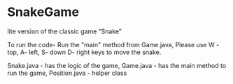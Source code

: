 # SnakeGame
lite version of the classic game “Snake”

To run the code-
Run the "main" method from Game.java, 
Please use W - top, A- left, S- down  D- right keys to move the snake.

Snake.java - has the logic of the game,
Game.java - has the main method to run the game,
Position.java - helper class
